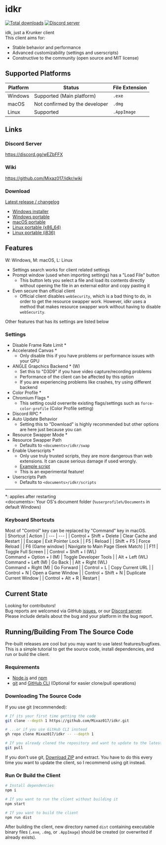 # idkr
[![Total downloads](https://img.shields.io/github/downloads/mixaz017/idkr/total)](https://github.com/Mixaz017/idkr/releases)
[![Discord server](https://discord.com/api/guilds/697366856914173994/widget.png)](https://discord.gg/wEZbFFX)

idk, just a Krunker client  
This client aims for:
- Stable behavior and performance
- Advanced customizability (settings and userscripts)
- Constructive to the community (open source and MIT license)

## Supported Platforms
| Platform | Status | File Extension |
|-|-|-|
| Windows | Supported (Main platform) | `.exe` |
| macOS | Not confirmed by the developer | `.dmg` |
| Linux | Supported | `.AppImage` |

## Links
### Discord Server
https://discord.gg/wEZbFFX

### Wiki
https://github.com/Mixaz017/idkr/wiki

### Download
[Latest release / changelog](https://github.com/Mixaz017/idkr/releases/latest)
- [Windows installer](https://github.com/Mixaz017/idkr/releases/latest/download/idkr-setup-win.exe)
- [Windows portable](https://github.com/Mixaz017/idkr/releases/latest/download/idkr-portable-win.exe)
- [macOS portable](https://github.com/Mixaz017/idkr/releases/latest/download/idkr-portable-mac.dmg)
- [Linux portable (x86_64)](https://github.com/Mixaz017/idkr/releases/latest/download/idkr-portable-linux-x86_64.AppImage)
- [Linux portable (i836)](https://github.com/Mixaz017/idkr/releases/latest/download/idkr-portable-linux-i386.AppImage)

## Features
W: Windows, M: macOS, L: Linux  

- Settings search works for client related settings
- Prompt window (used when importing settings) has a "Load File" button
	- This button lets you select a file and load its contents directly without opening the file in an external editor and copy pasting it
- Even secure than official client
	- Official client disables `webSecurity`, which is a bad thing to do, in order to get the resource swapper work. However, idkr uses a method that makes resource swapper work without having to disable `webSecurity`.

Other features that has its settings are listed below

### Settings
- Disable Frame Rate Limit *
- Accelerated Canvas *
	- Only disable this if you have problems or performance issues with your GPU
- ANGLE Grapchics Backend * (W)
	- Set this to "D3D9" if you have video capture/recording problems
	- Performance of the client can be affected by this option
	- If you are experiencing problems like crashes, try using different backend
- Color Profile *
- Chromium Flags *
	- This setting could overwrite existing flags/settings such as `force-color-profile` (Color Profile setting)
- Discord RPC *
- Auto Update Behavior
	- Setting this to "Download" is highly recommended but other options are here just because you can
- Resource Swapper Mode *
- Resource Swapper Path
	- Defaults to `<documents>/idkr/swap`
- Enable Userscripts *
	- Only use truly trusted scripts, they are more dangerous than web extensions. It can cause serious damage if used wrongly.
	- [Example script](https://gist.github.com/Mixaz017/bb6d334c4718a4c4bb626380d3844bc8)
	- This is an experimental feature!
- Userscripts Path
	- Defaults to `<documents>/idkr/scripts`
___
*: applies after restarting  
\<documents>: Your OS's document folder (`%userprofile%/Documents` in default Windows)

### Keyboard Shortcuts
Most of "Control" key can be replaced by "Command" key in macOS.  
| Shortcut | Action |
| --- | --- |
| Control + Shift + Delete | Clear Cache and Restart |
| Escape | Exit Pointer Lock |
| F5 | Reload |
| Shift + F5 | Force Reload |
| F6 (Game window) | Navigate to Main Page (Seek Match) |
| F11 | Toggle Full Screen |
| Control + Shift + I (WL)<br>Command + Option + I (M) | Toggle Developer Tools |
| Alt + Left (WL)<br>Command + Left (M) | Go Back |
| Alt + Right (WL)<br>Command + Right (M) | Go Forward |
| Control + L | Copy Current URL |
| Control + N | Open a Game Window |
| Control + Shift + N | Duplicate Current Window |
| Control + Alt + R | Restart |

## Current State
Looking for contributors!  
Bug reports are welcomed via GitHub [issues](https://github.com/Mixaz017/idkr/issues), or our [Discord server](https://discord.gg/wEZbFFX).  
Please include details about the bug and your platform in the bug report.

## Running/Building From The Source Code
Pre-built releases are cool but you may want to use latest features/bugfixes.
This is a simple tutorial to get the source code, install dependencies, and run or build the client.  

### Requirements
- [Node.js](https://nodejs.org/en/download/) and [npm](https://www.npmjs.com/get-npm)
- [git](https://git-scm.com/downloads) and [GitHub CLI](https://cli.github.com/) (Optional for easier clone/pull operations)

### Downloading The Source Code
If you use git (recommended):
```sh
# If its your first time getting the code
git clone --depth 1 https://github.com/Mixaz017/idkr.git

# ...or if you use GitHub CLI instead
gh repo clone Mixaz017/idkr -- --depth 1

# If you already cloned the repository and want to update to the latest commit
git pull
```
If you don't use git, [Download ZIP](https://github.com/Mixaz017/idkr/archive/master.zip) and extract. You have to do this every time you want to update the client, so I recommend using git instead.

### Run Or Build the Client
```sh
# Install dependencies
npm i

# If you want to run the client without building it
npm start

# If you want to build the client
npm run dist
```
After building the client, new directory named `dist` containing executable binary files (`.exe`, `.dmg`, or `.AppImage`) should be created (or overwrited if already exists).